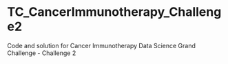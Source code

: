 # TC_CancerImmunotherapy_Challenge2
Code and solution for Cancer Immunotherapy Data Science Grand Challenge - Challenge 2
